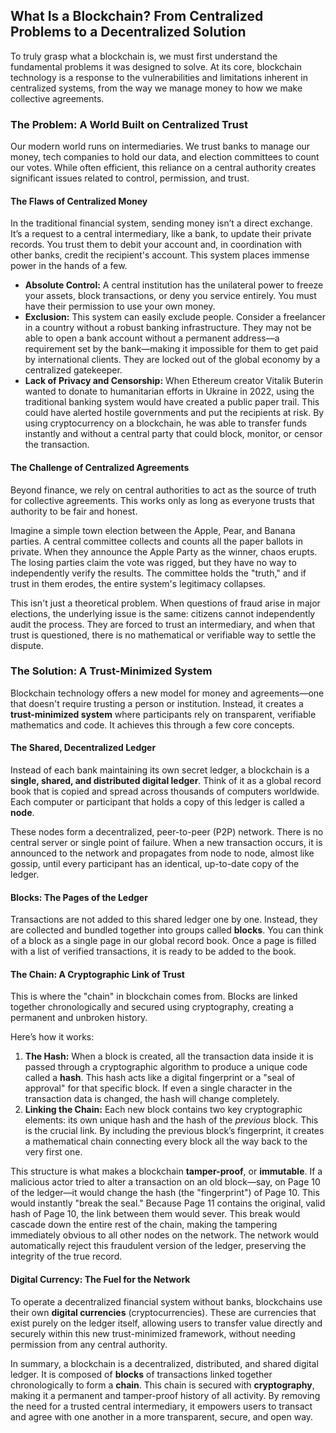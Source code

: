 ## What Is a Blockchain? From Centralized Problems to a Decentralized Solution

To truly grasp what a blockchain is, we must first understand the fundamental problems it was designed to solve. At its core, blockchain technology is a response to the vulnerabilities and limitations inherent in centralized systems, from the way we manage money to how we make collective agreements.

### The Problem: A World Built on Centralized Trust

Our modern world runs on intermediaries. We trust banks to manage our money, tech companies to hold our data, and election committees to count our votes. While often efficient, this reliance on a central authority creates significant issues related to control, permission, and trust.

#### The Flaws of Centralized Money

In the traditional financial system, sending money isn’t a direct exchange. It’s a request to a central intermediary, like a bank, to update their private records. You trust them to debit your account and, in coordination with other banks, credit the recipient's account. This system places immense power in the hands of a few.

*   **Absolute Control:** A central institution has the unilateral power to freeze your assets, block transactions, or deny you service entirely. You must have their permission to use your own money.
*   **Exclusion:** This system can easily exclude people. Consider a freelancer in a country without a robust banking infrastructure. They may not be able to open a bank account without a permanent address—a requirement set by the bank—making it impossible for them to get paid by international clients. They are locked out of the global economy by a centralized gatekeeper.
*   **Lack of Privacy and Censorship:** When Ethereum creator Vitalik Buterin wanted to donate to humanitarian efforts in Ukraine in 2022, using the traditional banking system would have created a public paper trail. This could have alerted hostile governments and put the recipients at risk. By using cryptocurrency on a blockchain, he was able to transfer funds instantly and without a central party that could block, monitor, or censor the transaction.

#### The Challenge of Centralized Agreements

Beyond finance, we rely on central authorities to act as the source of truth for collective agreements. This works only as long as everyone trusts that authority to be fair and honest.

Imagine a simple town election between the Apple, Pear, and Banana parties. A central committee collects and counts all the paper ballots in private. When they announce the Apple Party as the winner, chaos erupts. The losing parties claim the vote was rigged, but they have no way to independently verify the results. The committee holds the "truth," and if trust in them erodes, the entire system's legitimacy collapses.

This isn't just a theoretical problem. When questions of fraud arise in major elections, the underlying issue is the same: citizens cannot independently audit the process. They are forced to trust an intermediary, and when that trust is questioned, there is no mathematical or verifiable way to settle the dispute.

### The Solution: A Trust-Minimized System

Blockchain technology offers a new model for money and agreements—one that doesn't require trusting a person or institution. Instead, it creates a **trust-minimized system** where participants rely on transparent, verifiable mathematics and code. It achieves this through a few core concepts.

#### The Shared, Decentralized Ledger

Instead of each bank maintaining its own secret ledger, a blockchain is a **single, shared, and distributed digital ledger**. Think of it as a global record book that is copied and spread across thousands of computers worldwide. Each computer or participant that holds a copy of this ledger is called a **node**.

These nodes form a decentralized, peer-to-peer (P2P) network. There is no central server or single point of failure. When a new transaction occurs, it is announced to the network and propagates from node to node, almost like gossip, until every participant has an identical, up-to-date copy of the ledger.

#### Blocks: The Pages of the Ledger

Transactions are not added to this shared ledger one by one. Instead, they are collected and bundled together into groups called **blocks**. You can think of a block as a single page in our global record book. Once a page is filled with a list of verified transactions, it is ready to be added to the book.

#### The Chain: A Cryptographic Link of Trust

This is where the "chain" in blockchain comes from. Blocks are linked together chronologically and secured using cryptography, creating a permanent and unbroken history.

Here’s how it works:
1.  **The Hash:** When a block is created, all the transaction data inside it is passed through a cryptographic algorithm to produce a unique code called a **hash**. This hash acts like a digital fingerprint or a "seal of approval" for that specific block. If even a single character in the transaction data is changed, the hash will change completely.
2.  **Linking the Chain:** Each new block contains two key cryptographic elements: its own unique hash and the hash of the *previous* block. This is the crucial link. By including the previous block’s fingerprint, it creates a mathematical chain connecting every block all the way back to the very first one.

This structure is what makes a blockchain **tamper-proof**, or **immutable**. If a malicious actor tried to alter a transaction on an old block—say, on Page 10 of the ledger—it would change the hash (the "fingerprint") of Page 10. This would instantly "break the seal." Because Page 11 contains the original, valid hash of Page 10, the link between them would sever. This break would cascade down the entire rest of the chain, making the tampering immediately obvious to all other nodes on the network. The network would automatically reject this fraudulent version of the ledger, preserving the integrity of the true record.

#### Digital Currency: The Fuel for the Network

To operate a decentralized financial system without banks, blockchains use their own **digital currencies** (cryptocurrencies). These are currencies that exist purely on the ledger itself, allowing users to transfer value directly and securely within this new trust-minimized framework, without needing permission from any central authority.

In summary, a blockchain is a decentralized, distributed, and shared digital ledger. It is composed of **blocks** of transactions linked together chronologically to form a **chain**. This chain is secured with **cryptography**, making it a permanent and tamper-proof history of all activity. By removing the need for a trusted central intermediary, it empowers users to transact and agree with one another in a more transparent, secure, and open way.